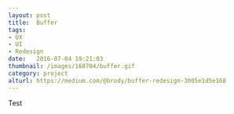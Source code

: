 ```yaml
---
layout: post
title:  Buffer
tags:
- UX
- UI
- Redesign
date:   2016-07-04 19:21:03
thumbnail: /images/160704/buffer.gif
category: project
alturl: https://medium.com/@brody/buffer-redesign-3005e1d5e168
---
```


Test
